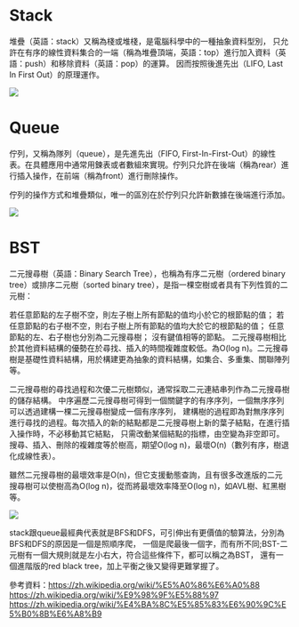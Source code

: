 # Stack
堆疊（英語：stack）又稱為棧或堆棧，是電腦科學中的一種抽象資料型別，
只允許在有序的線性資料集合的一端（稱為堆疊頂端，英語：top）進行加入資料（英語：push）和移除資料（英語：pop）的運算。
因而按照後進先出（LIFO, Last In First Out）的原理運作。

<img src='https://github.com/yen880405/yenlin/blob/master/image/%E4%B8%8B%E8%BC%89%20(2).png'>


# Queue
佇列，又稱為隊列（queue），是先進先出（FIFO, First-In-First-Out）的線性表。在具體應用中通常用鍊表或者數組來實現。佇列只允許在後端（稱為rear）進行插入操作，在前端（稱為front）進行刪除操作。

佇列的操作方式和堆疊類似，唯一的區別在於佇列只允許新數據在後端進行添加。


<img src='https://github.com/yen880405/yenlin/blob/master/image/%E4%B8%8B%E8%BC%89%20(3).png'>

# BST
二元搜尋樹（英語：Binary Search Tree），也稱為有序二元樹（ordered binary tree）或排序二元樹（sorted binary tree），是指一棵空樹或者具有下列性質的二元樹：

若任意節點的左子樹不空，則左子樹上所有節點的值均小於它的根節點的值；
若任意節點的右子樹不空，則右子樹上所有節點的值均大於它的根節點的值；
任意節點的左、右子樹也分別為二元搜尋樹；
沒有鍵值相等的節點。
二元搜尋樹相比於其他資料結構的優勢在於尋找、插入的時間複雜度較低。為O(log n)。二元搜尋樹是基礎性資料結構，用於構建更為抽象的資料結構，如集合、多重集、關聯陣列等。

二元搜尋樹的尋找過程和次優二元樹類似，通常採取二元連結串列作為二元搜尋樹的儲存結構。
中序遍歷二元搜尋樹可得到一個關鍵字的有序序列，一個無序序列可以透過建構一棵二元搜尋樹變成一個有序序列，
建構樹的過程即為對無序序列進行尋找的過程。每次插入的新的結點都是二元搜尋樹上新的葉子結點，在進行插入操作時，不必移動其它結點，
只需改動某個結點的指標，由空變為非空即可。
搜尋、插入、刪除的複雜度等於樹高，期望O(log n)，最壞O(n)（數列有序，樹退化成線性表）。

雖然二元搜尋樹的最壞效率是O(n)，但它支援動態查詢，且有很多改進版的二元搜尋樹可以使樹高為O(log n)，從而將最壞效率降至O(log n)，如AVL樹、紅黑樹等。

<img src='https://github.com/yen880405/yenlin/blob/master/image/%E4%B8%8B%E8%BC%89%20(4).png'>

stack跟queue最經典代表就是BFS和DFS，可引伸出有更價值的驗算法，分別為BFS和DFS的原因是一個是照順序爬，
一個是爬最後一個字，而有所不同;BST-二元樹有一個大規則就是左小右大，符合這些條件下，都可以稱之為BST，
還有一個進階版的red black tree，加上平衡之後又變得更難掌握了。





參考資料：https://zh.wikipedia.org/wiki/%E5%A0%86%E6%A0%88
https://zh.wikipedia.org/wiki/%E9%98%9F%E5%88%97
https://zh.wikipedia.org/wiki/%E4%BA%8C%E5%85%83%E6%90%9C%E5%B0%8B%E6%A8%B9
